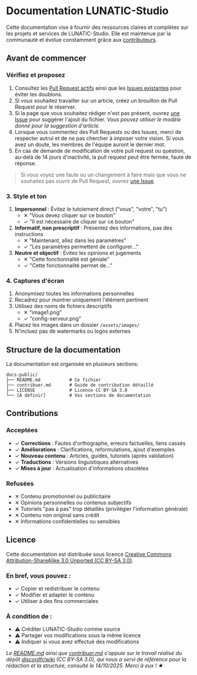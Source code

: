 # Documentation LUNATIC-Studio
Cette documentation vise à fournir des ressources claires et complètes sur les projets et services de LUNATIC-Studio. Elle est maintenue par la communauté et évolue constamment grâce aux [contributeurs](../../graphs/contributors).

## Avant de commencer

### Vérifiez et proposez
1. Consultez les [Pull Request actifs](../../pulls) ainsi que les [Issues existantes](../../issues) pour éviter les doublons.
2. Si vous souhaitez travailler sur un article, créez un brouillon de Pull Request pour le réserver.
3. Si la page que vous souhaitez rédiger n'est pas présent, ouvrez [une Issue](../../issues/new) pour suggérer l'ajout du fichier. *Vous pouvez utiliser le modèle donné pour la suggestion d'article.*
5. Lorsque vous commentez des Pull Requests ou des Issues, merci de respecter autrui et de ne pas chercher à imposer votre vision. Si vous avez un doute, les membres de l'équipe auront le dernier mot.
6. En cas de demande de modification de votre pull request ou question, au-delà de 14 jours d'inactivité, la pull request peut être fermée, faute de réponse.

> Si vous voyez une faute ou un changement à faire mais que vous ne souhaitez pas ouvrir de Pull Request, ouvrez [une Issue](../../issues/new).

### 3. Style et ton
1. **Impersonnel** : Évitez le tutoiement direct ("vous", "votre", "tu")
    - ✕ "Vous devez cliquer sur ce bouton"
    - ✓ "Il est nécessaire de cliquer sur ce bouton"
2. **Informatif, non prescriptif** : Présentez des informations, pas des instructions
    - ✕ "Maintenant, allez dans les paramètres"
    - ✓ "Les paramètres permettent de configurer..."
3. **Neutre et objectif** : Évitez les opinions et jugements
    - ✕ "Cette fonctionnalité est géniale"
    - ✓ "Cette fonctionnalité permet de..."

### 4. Captures d'écran
1. Anonymisez toutes les informations personnelles
2. Recadrez pour montrer uniquement l'élément pertinent
3. Utilisez des noms de fichiers descriptifs
    - ✕ "image1.png"
    - ✓ "config-serveur.png"
4. Placez les images dans un dossier `/assets/images/`
5. N'incluez pas de watermarks ou logos externes

## Structure de la documentation
La documentation est organisée en plusieurs sections:

```
docs-public/
├── README.md           # Ce fichier
├── contribuer.md       # Guide de contribution détaillé
├── LICENSE             # Licence CC BY-SA 3.0
└── [À définir]         # Vos sections de documentation
```

## Contributions

### Acceptées
- ✓ **Corrections** : Fautes d'orthographe, erreurs factuelles, liens cassés
- ✓ **Améliorations** : Clarifications, reformulations, ajout d'exemples
- ✓ **Nouveau contenu** : Articles, guides, tutoriels (après validation)
- ✓ **Traductions** : Versions linguistiques alternatives
- ✓ **Mises à jour** : Actualisation d'informations obsolètes

### Refusées
- ✕ Contenu promotionnel ou publicitaire
- ✕ Opinions personnelles ou contenus subjectifs
- ✕ Tutoriels "pas à pas" trop détaillés (privilégier l'information générale)
- ✕ Contenu non original sans crédit
- ✕ Informations confidentielles ou sensibles

## Licence
Cette documentation est distribuée sous licence [Creative Commons Attribution-ShareAlike 3.0 Unported (CC BY-SA 3.0)](LICENSE).

### En bref, vous pouvez :
- ✓ Copier et redistribuer le contenu
- ✓ Modifier et adapter le contenu
- ✓ Utiliser à des fins commerciales

### À condition de :
- ⚠ Créditer LUNATIC-Studio comme source
- ⚠ Partager vos modifications sous la même licence
- ⚠ Indiquer si vous avez effectué des modifications

*Le [README.md](../../README.md) ainsi que [contribuer.md](../../contribuer.md) s'appuie sur le travail réalisé du dépôt [discordfr/wiki](https://github.com/discordfr/wiki) (CC BY-SA 3.0), qui nous a servi de référence pour la rédaction et la structure, consulté le 14/10/2025. Merci à eux ! ★*